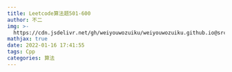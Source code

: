 ```yaml
---
title: Leetcode算法题501-600
author: 不二
img: >-
  https://cdn.jsdelivr.net/gh/weiyouwozuiku/weiyouwozuiku.github.io@src/source/_posts/PageImg/算法/Leetcode算法题501-600.png
mathjax: true
date: 2022-01-16 17:41:55
tags: Cpp
categories: 算法
---
```

